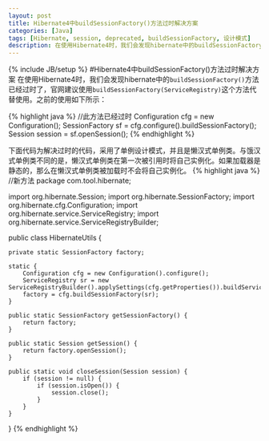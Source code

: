 ```yaml
---
layout: post
title: Hibernate4中buildSessionFactory()方法过时解决方案
categories: [Java]
tags: [Hibernate, session, deprecated, buildSessionFactory, 设计模式]
description: 在使用Hibernate4时，我们会发现hibernate中的buildSessionFactory()方法已经过时了，官网建议使用 buildSessionFactory(ServiceRegistry)这个方法代替使用。下面代码为解决过时的代码，并采用了单例设计模式，并且是懒汉式单例类。与饿汉式单例类不同的是，懒汉式单例类在第一次被引用时将自己实例化
---
```

{% include JB/setup %}
#Hibernate4中buildSessionFactory()方法过时解决方案
在使用Hibernate4时，我们会发现hibernate中的<code class="cd">buildSessionFactory()</code>方法已经过时了，官网建议使用<code class="cd">buildSessionFactory(ServiceRegistry)</code>这个方法代替使用。之前的使用如下所示：

{% highlight java %}
	//此方法已经过时
	Configuration cfg = new Configuration();
	SessionFactory sf = cfg.configure().buildSessionFactory();
	Session session = sf.openSession();
{% endhighlight %}

下面代码为解决过时的代码，采用了单例设计模式，并且是懒汉式单例类。与饿汉式单例类不同的是，懒汉式单例类在第一次被引用时将自己实例化。如果加载器是静态的，那么在懒汉式单例类被加载时不会将自己实例化。
{% highlight java %}
//新方法
package com.tool.hibernate;

import org.hibernate.Session;
import org.hibernate.SessionFactory;
import org.hibernate.cfg.Configuration;
import org.hibernate.service.ServiceRegistry;
import org.hibernate.service.ServiceRegistryBuilder;

public class HibernateUtils {

	private static SessionFactory factory;

	static {
		Configuration cfg = new Configuration().configure();
		ServiceRegistry sr = new ServiceRegistryBuilder().applySettings(cfg.getProperties()).buildServiceRegistry();
		factory = cfg.buildSessionFactory(sr);
	}

	public static SessionFactory getSessionFactory() {
		return factory;
	}

	public static Session getSession() {
		return factory.openSession();
	}

	public static void closeSession(Session session) {
		if (session != null) {
			if (session.isOpen()) {
				session.close();
			}
		}
	}

}
{% endhighlight %}